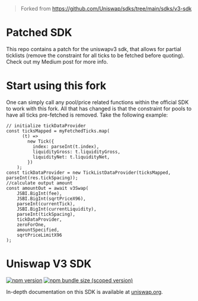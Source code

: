 > Forked from https://github.com/Uniswap/sdks/tree/main/sdks/v3-sdk

# Patched SDK

This repo contains a patch for the uniswapv3 sdk, that allows for partial ticklists (remove the constraint for all ticks to be fetched before quoting).
Check out my Medium post for more info.

# Start using this fork

One can simply call any pool/price related functions within the official SDK to work with this fork. All that has changed is that the constraint for pools to have all ticks pre-fetched is removed. Take the following example:

```
// initialize tickDataProvider
const ticksMapped = myFetchedTicks.map(
      (t) =>
        new Tick({
          index: parseInt(t.index),
          liquidityGross: t.liquidityGross,
          liquidityNet: t.liquidityNet,
        })
    );
const tickDataProvider = new TickListDataProvider(ticksMapped, parseInt(res.tickSpacing));
//calculate output amount
const amountOut = await v3Swap(
    JSBI.BigInt(fee),
    JSBI.BigInt(sqrtPriceX96),
    parseInt(currentTick),
    JSBI.BigInt(currentLiquidity),
    parseInt(tickSpacing),
    tickDataProvider,
    zeroForOne,
    amountSpecified,
    sqrtPriceLimitX96
);

```

# Uniswap V3 SDK

[![npm version](https://img.shields.io/npm/v/@uniswap/v3-sdk/latest.svg)](https://www.npmjs.com/package/@uniswap/v3-sdk/v/latest)
[![npm bundle size (scoped version)](https://img.shields.io/bundlephobia/minzip/@uniswap/v3-sdk/latest.svg)](https://bundlephobia.com/result?p=@uniswap/v3-sdk@latest)

In-depth documentation on this SDK is available at [uniswap.org](https://docs.uniswap.org/).
